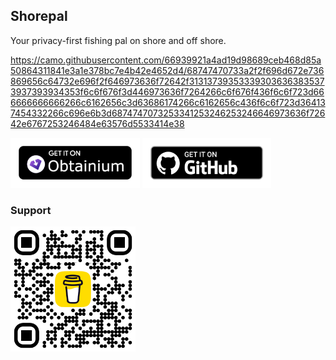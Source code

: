 ## Shorepal

Your privacy-first fishing pal on shore and off shore.

https://camo.githubusercontent.com/66939921a4ad19d98689ceb468d85a50864311841e3a1e378bc7e4b42e4652d4/68747470733a2f2f696d672e736869656c64732e696f2f646973636f72642f313137393533393036363835373937393934353f6c6f676f3d446973636f7264266c6f676f436f6c6f723d666666666666266c6162656c3d63686174266c6162656c436f6c6f723d364137454332266c696e6b3d6874747073253341253246253246646973636f72642e6767253246484e63576d5533414e38

[<img src="./obtainium.png"
alt="Get it on Obtaininum"
height="80">](https://github.com/ImranR98/Obtainium)
[<img src="./badge_github.png" alt="Get it on GitHub"
height="80">](https://github.com/B3nac/Shorepal/releases)

### Support

[<img src="./bmc_qr.png" alt="Buy me a beer"
height="200">](https://www.buymeacoffee.com/shorepal)
